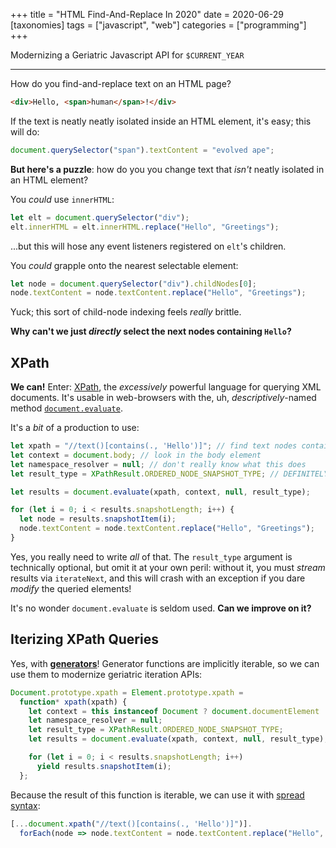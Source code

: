 +++
title = "HTML Find-And-Replace In 2020"
date = 2020-06-29
[taxonomies]
tags = ["javascript", "web"]
categories = ["programming"]
+++

Modernizing a Geriatric Javascript API for `$CURRENT_YEAR`

<!-- more -->
---

How do you find-and-replace text on an HTML page?
```html
<div>Hello, <span>human</span>!</div>
```
If the text is neatly neatly isolated inside an HTML element, it's easy; this will do:
```javascript
document.querySelector("span").textContent = "evolved ape";
```
**But here's a puzzle**: how do you you change text that *isn't* neatly isolated in an HTML element?

You *could* use `innerHTML`:
```javascript
let elt = document.querySelector("div");
elt.innerHTML = elt.innerHTML.replace("Hello", "Greetings");
```
...but this will hose any event listeners registered on `elt`'s children.


You *could* grapple onto the nearest selectable element:
```javascript
let node = document.querySelector("div").childNodes[0];
node.textContent = node.textContent.replace("Hello", "Greetings");
```
Yuck; this sort of child-node indexing feels *really* brittle.

**Why can't we just *directly* select the next nodes containing `Hello`?**

## XPath
**We can!** Enter: [XPath](https://en.wikipedia.org/wiki/XPath), the *excessively* powerful language for querying XML documents. It's usable in web-browsers with the, uh, *descriptively*-named method [`document.evaluate`](https://developer.mozilla.org/en-US/docs/Web/API/Document/evaluate).

It's a *bit* of a production to use:
```javascript
let xpath = "//text()[contains(., 'Hello')]"; // find text nodes containing 'Hello'
let context = document.body; // look in the body element
let namespace_resolver = null; // don't really know what this does
let result_type = XPathResult.ORDERED_NODE_SNAPSHOT_TYPE; // DEFINITELY MAKE SURE YOU USE THIS

let results = document.evaluate(xpath, context, null, result_type);

for (let i = 0; i < results.snapshotLength; i++) {
  let node = results.snapshotItem(i);
  node.textContent = node.textContent.replace("Hello", "Greetings");
}
```
Yes, you really need to write *all* of that. The `result_type` argument is technically optional, but omit it at your own peril: without it, you must *stream* results via `iterateNext`, and this will crash with an exception if you dare *modify* the queried elements!

It's no wonder `document.evaluate` is seldom used. **Can we improve on it?**

## Iterizing XPath Queries
Yes, with [**generators**](https://developer.mozilla.org/en-US/docs/Web/JavaScript/Guide/Iterators_and_Generators)! Generator functions are implicitly iterable, so we can use them to modernize geriatric iteration APIs:

```javascript
Document.prototype.xpath = Element.prototype.xpath =
  function* xpath(xpath) {
    let context = this instanceof Document ? document.documentElement : this;
    let namespace_resolver = null;
    let result_type = XPathResult.ORDERED_NODE_SNAPSHOT_TYPE;
    let results = document.evaluate(xpath, context, null, result_type);

    for (let i = 0; i < results.snapshotLength; i++)
      yield results.snapshotItem(i);
  };
```
Because the result of this function is iterable, we can use it with [spread syntax](https://developer.mozilla.org/en-US/docs/Web/JavaScript/Reference/Operators/Spread_syntax):
```javascript
[...document.xpath("//text()[contains(., 'Hello')]")].
  forEach(node => node.textContent = node.textContent.replace("Hello", "Greetings"));
```